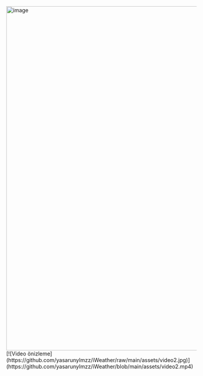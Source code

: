 <img width="911" alt="image" src="https://github.com/yasarunylmzz/iWeather/assets/116540999/f03987c6-0ba8-42ec-a446-4380d547cbd6">
[![Video önizleme](https://github.com/yasarunylmzz/iWeather/raw/main/assets/video2.jpg)](https://github.com/yasarunylmzz/iWeather/blob/main/assets/video2.mp4)
